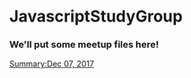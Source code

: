 # JavascriptStudyGroup


### We'll put some meetup files here!



[Summary:Dec 07, 2017](https://github.com/MeetUGo/JavascriptStudyGroup/blob/master/Dec-07-2017)
